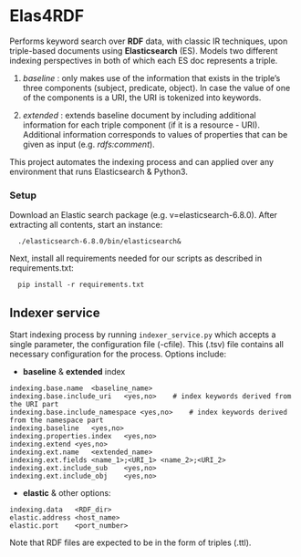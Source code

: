 # Elas4RDF

Performs keyword search over **RDF** data, with classic IR techniques, upon triple-based  documents using **Elasticsearch** (ES). 
Models two different indexing perspectives in both of which each ES doc represents a triple.

1. *baseline* : only  makes use  of  the  information  that  exists  in  the  triple’s  three  components  (subject, predicate, object). In case the value of one of the components is a URI, the URI is tokenized into keywords.

2. *extended* : extends baseline document by including additional information for each triple component (if it is a resource - URI). Additional information corresponds to values of properties that can be given as input (e.g. *rdfs:comment*).


This project automates the indexing process and can applied over any environment that runs Elasticsearch & Python3.
### Setup
Download an Elastic search package  (e.g. v=elasticsearch-6.8.0). After extracting all contents, start an instance:
```
  ./elasticsearch-6.8.0/bin/elasticsearch&
```  

Next, install all requirements needed for our scripts as described in requirements.txt:
```
  pip install -r requirements.txt
```

## Indexer service 
Start indexing process by running ```indexer_service.py``` which accepts a single parameter, the configuration file (-cfile). This (.tsv) file 
contains all necessary configuration for the process. Options include:

* **baseline** & **extended** index



```
indexing.base.name	<baseline_name>
indexing.base.include_uri	<yes,no>    # index keywords derived from the URI part
indexing.base.include_namespace	<yes,no>    # index keywords derived from the namespace part
indexing.baseline	<yes,no>
indexing.properties.index	<yes,no>     
indexing.extend	<yes,no>
indexing.ext.name   <extended_name>
indexing.ext.fields <name_1>;<URI_1> <name_2>;<URI_2> 
indexing.ext.include_sub    <yes,no>
indexing.ext.include_obj    <yes,no>
```

* **elastic** & other options:
```
indexing.data	<RDF_dir>
elastic.address	<host_name>
elastic.port	<port_number>
```



Note that RDF files are expected to be in the form of triples (.ttl).
